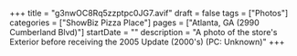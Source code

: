 +++
title = "g3nwOC8Rq5zzptpc0JG7.avif"
draft = false
tags = ["Photos"]
categories = ["ShowBiz Pizza Place"]
pages = ["Atlanta, GA (2990 Cumberland Blvd)"]
startDate = ""
description = "A photo of the store's Exterior before receiving the 2005 Update (2000's) (PC: Unknown)"
+++
